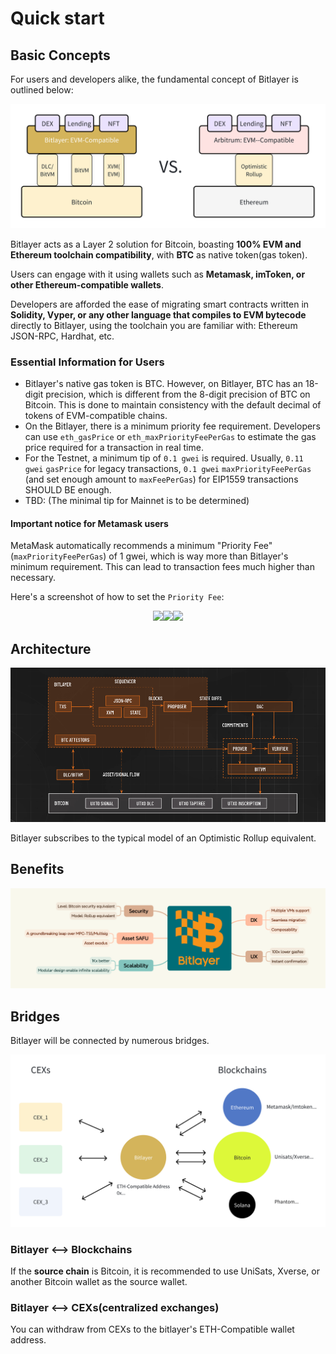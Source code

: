 # Quick start

## Basic Concepts

For users and developers alike, the fundamental concept of Bitlayer is outlined below:

![analog](images/analog-btc-eth.png)

Bitlayer acts as a Layer 2 solution for Bitcoin, boasting **100% EVM and Ethereum toolchain compatibility**, with **BTC** as native token(gas token).

Users can engage with it using wallets such as **Metamask, imToken, or other Ethereum-compatible wallets**.

Developers are afforded the ease of migrating smart contracts written in **Solidity, Vyper, or any other language that compiles to EVM bytecode** directly to Bitlayer, using the toolchain you are familiar with: Ethereum JSON-RPC, Hardhat, etc.

### Essential Information for Users

- Bitlayer's native gas token is BTC. However, on Bitlayer, BTC has an 18-digit precision, which is different from the 8-digit precision of BTC on Bitcoin. This is done to maintain consistency with the default decimal of tokens of EVM-compatible chains.
- On the Bitlayer, there is a minimum priority fee requirement. Developers can use `eth_gasPrice` or `eth_maxPriorityFeePerGas` to estimate the gas price required for a transaction in real time.
- For the Testnet, a minimum tip of `0.1 gwei` is required. Usually, `0.11 gwei` `gasPrice` for legacy transactions, `0.1 gwei` `maxPriorityFeePerGas` (and set enough amount to `maxFeePerGas`) for EIP1559 transactions SHOULD BE enough.
- TBD: (The minimal tip for Mainnet is to be determined)

#### Important notice for Metamask users

MetaMask automatically recommends a minimum "Priority Fee" (`maxPriorityFeePerGas`) of 1 gwei, which is way more than Bitlayer's minimum requirement. This can lead to transaction fees much higher than necessary.

Here's a screenshot of how to set the `Priority Fee`:

<center class="half">
    <img src="/images/metamask_tip_1.png" width="252"/><img src="/images/metamask_tip_2.png" width="252"/><img src="/images/metamask_tip_3.png" width="252"/>
</center>

## Architecture

![arch](images/architecture.png)

Bitlayer subscribes to the typical model of an Optimistic Rollup equivalent.

## Benefits

![benefits](images/benefit.png)

## Bridges

Bitlayer will be connected by numerous bridges.

![bridges](images/bitlayer-bridges.png)


### Bitlayer <--> Blockchains
If the **source chain** is Bitcoin, it is recommended to use UniSats, Xverse, or another Bitcoin wallet as the source wallet.

### Bitlayer <--> CEXs(centralized exchanges)

You can withdraw from CEXs to the bitlayer's ETH-Compatible wallet address.